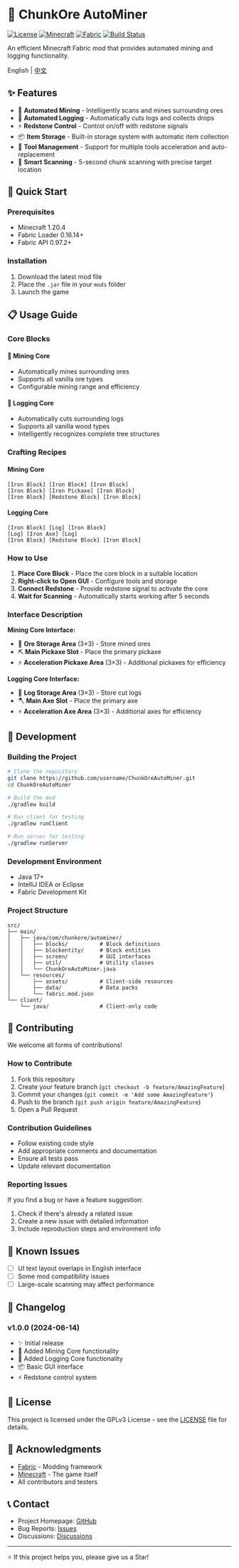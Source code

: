 # 📖 ChunkOre AutoMiner

[![License](https://img.shields.io/badge/License-GPLv3-blue.svg)](LICENSE)
[![Minecraft](https://img.shields.io/badge/Minecraft-1.20.4-green.svg)](https://minecraft.net/)
[![Fabric](https://img.shields.io/badge/Fabric-0.97.2-orange.svg)](https://fabricmc.net/)
[![Build Status](https://github.com/username/ChunkOreAutoMiner/workflows/build/badge.svg)](https://github.com/username/ChunkOreAutoMiner/actions)

An efficient Minecraft Fabric mod that provides automated mining and logging functionality.

English | [中文](README_CN.md)

## ✨ Features

- 🔨 **Automated Mining** - Intelligently scans and mines surrounding ores
- 🌲 **Automated Logging** - Automatically cuts logs and collects drops
- ⚡ **Redstone Control** - Control on/off with redstone signals
- 📦 **Item Storage** - Built-in storage system with automatic item collection
- 🔧 **Tool Management** - Support for multiple tools acceleration and auto-replacement
- 🎯 **Smart Scanning** - 5-second chunk scanning with precise target location

## 🚀 Quick Start

### Prerequisites

- Minecraft 1.20.4
- Fabric Loader 0.16.14+
- Fabric API 0.97.2+

### Installation

1. Download the latest mod file
2. Place the `.jar` file in your `mods` folder
3. Launch the game

## 📋 Usage Guide

### Core Blocks

#### 🔨 Mining Core
- Automatically mines surrounding ores
- Supports all vanilla ore types
- Configurable mining range and efficiency

#### 🌲 Logging Core
- Automatically cuts surrounding logs
- Supports all vanilla wood types
- Intelligently recognizes complete tree structures

### Crafting Recipes

#### Mining Core
```
[Iron Block] [Iron Block] [Iron Block]
[Iron Block] [Iron Pickaxe] [Iron Block]
[Iron Block] [Redstone Block] [Iron Block]
```

#### Logging Core
```
[Iron Block] [Log] [Iron Block]
[Log] [Iron Axe] [Log]
[Iron Block] [Redstone Block] [Iron Block]
```

### How to Use

1. **Place Core Block** - Place the core block in a suitable location
2. **Right-click to Open GUI** - Configure tools and storage
3. **Connect Redstone** - Provide redstone signal to activate the core
4. **Wait for Scanning** - Automatically starts working after 5 seconds

### Interface Description

**Mining Core Interface:**
- 🎒 **Ore Storage Area** (3×3) - Store mined ores
- ⛏️ **Main Pickaxe Slot** - Place the primary pickaxe
- ⚡ **Acceleration Pickaxe Area** (3×3) - Additional pickaxes for efficiency

**Logging Core Interface:**
- 🎒 **Log Storage Area** (3×3) - Store cut logs
- 🪓 **Main Axe Slot** - Place the primary axe
- ⚡ **Acceleration Axe Area** (3×3) - Additional axes for efficiency

## 🔧 Development

### Building the Project

```bash
# Clone the repository
git clone https://github.com/username/ChunkOreAutoMiner.git
cd ChunkOreAutoMiner

# Build the mod
./gradlew build

# Run client for testing
./gradlew runClient

# Run server for testing
./gradlew runServer
```

### Development Environment

- Java 17+
- IntelliJ IDEA or Eclipse
- Fabric Development Kit

### Project Structure

```
src/
├── main/
│   ├── java/com/chunkore/autominer/
│   │   ├── blocks/          # Block definitions
│   │   ├── blockentity/     # Block entities
│   │   ├── screen/          # GUI interfaces
│   │   ├── util/            # Utility classes
│   │   └── ChunkOreAutoMiner.java
│   └── resources/
│       ├── assets/          # Client-side resources
│       ├── data/            # Data packs
│       └── fabric.mod.json
└── client/
    └── java/                # Client-only code
```

## 🤝 Contributing

We welcome all forms of contributions!

### How to Contribute

1. Fork this repository
2. Create your feature branch (`git checkout -b feature/AmazingFeature`)
3. Commit your changes (`git commit -m 'Add some AmazingFeature'`)
4. Push to the branch (`git push origin feature/AmazingFeature`)
5. Open a Pull Request

### Contribution Guidelines

- Follow existing code style
- Add appropriate comments and documentation
- Ensure all tests pass
- Update relevant documentation

### Reporting Issues

If you find a bug or have a feature suggestion:

1. Check if there's already a related issue
2. Create a new issue with detailed information
3. Include reproduction steps and environment info

## 🐛 Known Issues

- [ ] UI text layout overlaps in English interface
- [ ] Some mod compatibility issues
- [ ] Large-scale scanning may affect performance

## 📝 Changelog

### v1.0.0 (2024-06-14)
- ✨ Initial release
- 🔨 Added Mining Core functionality
- 🌲 Added Logging Core functionality
- 📦 Basic GUI interface
- ⚡ Redstone control system

## 📄 License

This project is licensed under the GPLv3 License - see the [LICENSE](LICENSE) file for details.

## 🙏 Acknowledgments

- [Fabric](https://fabricmc.net/) - Modding framework
- [Minecraft](https://minecraft.net/) - The game itself
- All contributors and testers

## 📞 Contact

- Project Homepage: [GitHub](https://github.com/username/ChunkOreAutoMiner)
- Bug Reports: [Issues](https://github.com/username/ChunkOreAutoMiner/issues)
- Discussions: [Discussions](https://github.com/username/ChunkOreAutoMiner/discussions)

---

⭐ If this project helps you, please give us a Star!
